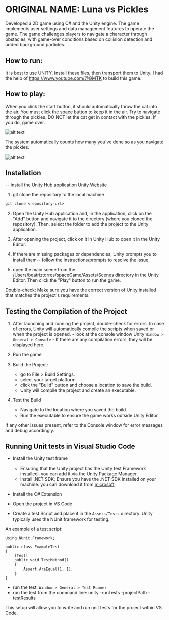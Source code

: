 # ORIGINAL NAME: Luna vs Pickles

Developed a 2D game using C# and the Unity engine. The game implements user settings and data
management features to operate the game. The game challenges players to navigate a character through obstacles, with game-over conditions based on collision detection and added background particles.


## How to run:

It is best to use UNITY. Install these files, then transport them to Unity. 
I had the help of https://www.youtube.com/@GMTK to build this game. 

## How to play:

When you click the start button, it should automatically throw the cat into the air. You must click the space button to keep it in the air. Try to navigate through the pickles. DO NOT let the cat get in contact with the pickles. If you do, game over. 

![alt text](<ImagesforReadMe/Screenshot 2024-09-10 at 5.37.40 PM.png>)

The system automatically counts how many you've done so as you navigate the pickles.

![alt text](<ImagesforReadMe/Screenshot 2024-09-10 at 5.37.31 PM.png>)

## Installation

-- install the Unity Hub application
    [Unity Website](https://unity.com/download)

1. git clone the repository to the local machine

```git clone <repository-url>```

2. Open the Unity Hub application and, in the application, click on the "Add" button and navigate it to the directory (where you cloned the repository). Then, select the folder to add the project to the Unity application.

3. After opening the project, click on it in Unity Hub to open it in the Unity Editor.

4. If there are missing packages or dependencies, Unity prompts you to install them-- follow the instructions/prompts to resolve the issue.

5. open the main scene from the /Users/beatriztorres/spaceGame/Assets/Scenes directory in the Unity Editor. Then click the "Play" button to run the game.

Double-check: Make sure you have the correct version of Unity installed that matches the project's requirements.

## Testing the Compilation of the Project

1. After launching and running the project, double-check for errors. In case of errors, Unity will automatically compile the scripts when saved or when the project is opened.
        - look at the console window Unity
            ```Window > General > Console```
        - If there are any compilation errors, they will be displayed here.

2. Run the game 

4. Build the Project:
    - go to File > Build Settings.
    - select your target platform.
    - click the "Build" button and choose a location to save the build.
    - Unity will compile the project and create an executable.

5. Test the Build
    - Navigate to the location where you saved the build.
    - Run the executable to ensure the game works outside Unity Editor.

If any other issues present, refer to the Console window for error messages and debug accordingly.

## Running Unit tests in Visual Studio Code

- Install the Unity test frame
    - Ensuring that the Unity project has the Unity test Framework installed- you can add it via the Unity Package Manager.
    - install .NET SDK; Ensure you have the .NET SDK installed on your machine.
                you can download it from [microsoft](https://dotnet.microsoft.com/en-us/download)

- Install the C# Extension

- Open the project in VS Code

- Create a test Script and place it in the ```Assets/Tests``` directory. Unity typically uses the NUnit framework for testing.

An example of a test script:
```
Using NUnit.Framework;

public class ExampleTest
{
    [Test]
    public void TestMethod()
    {
        Assert.AreEqual(1, 1);
    }
}
```
- run the test: ```Window > General > Test Runner```
- run the test from the command line:
    unity -runTests -projectPath <path-to-your-project> -testResults <path-to-results-file>

This setup will allow you to write and run unit tests for the project within VS Code.